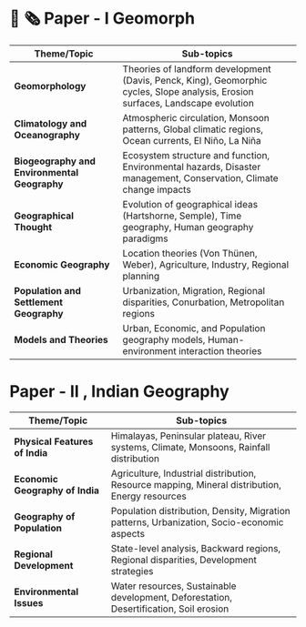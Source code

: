 # 📜 🗞️ **Paper - I** Geomorph

| **Theme/Topic**                              | **Sub-topics**                                                                                                                  |
| -------------------------------------------- | ------------------------------------------------------------------------------------------------------------------------------- |
| **Geomorphology**                            | Theories of landform development (Davis, Penck, King), Geomorphic cycles, Slope analysis, Erosion surfaces, Landscape evolution |
| **Climatology and Oceanography**             | Atmospheric circulation, Monsoon patterns, Global climatic regions, Ocean currents, El Niño, La Niña                            |
| **Biogeography and Environmental Geography** | Ecosystem structure and function, Environmental hazards, Disaster management, Conservation, Climate change impacts              |
| **Geographical Thought**                     | Evolution of geographical ideas (Hartshorne, Semple), Time geography, Human geography paradigms                                 |
| **Economic Geography**                       | Location theories (Von Thünen, Weber), Agriculture, Industry, Regional planning                                                 |
| **Population and Settlement Geography**      | Urbanization, Migration, Regional disparities, Conurbation, Metropolitan regions                                                |
| **Models and Theories**                      | Urban, Economic, and Population geography models, Human-environment interaction theories                                        |

# Paper - II ,  Indian Geography 
| **Theme/Topic**               | **Sub-topics**                                                                 |
|-------------------------------|--------------------------------------------------------------------------------|
| **Physical Features of India** | Himalayas, Peninsular plateau, River systems, Climate, Monsoons, Rainfall distribution |
| **Economic Geography of India**| Agriculture, Industrial distribution, Resource mapping, Mineral distribution, Energy resources |
| **Geography of Population**    | Population distribution, Density, Migration patterns, Urbanization, Socio-economic aspects |
| **Regional Development**       | State-level analysis, Backward regions, Regional disparities, Development strategies |
| **Environmental Issues**       | Water resources, Sustainable development, Deforestation, Desertification, Soil erosion |
